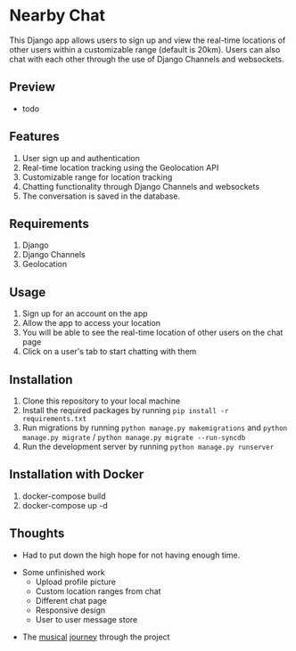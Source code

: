 # Nearby Chat
This Django app allows users to sign up and view the real-time locations of other users within a customizable range (default is 20km). Users can also chat with each other through the use of Django Channels and websockets.

## Preview
* todo

## Features
1. User sign up and authentication
2. Real-time location tracking using the Geolocation API
3. Customizable range for location tracking
4. Chatting functionality through Django Channels and websockets
5. The conversation is saved in the database. 

## Requirements
1. Django
2. Django Channels
3. Geolocation

## Usage
1. Sign up for an account on the app
2. Allow the app to access your location
3. You will be able to see the real-time location of other users on the chat page
4. Click on a user's tab to start chatting with them

## Installation
1. Clone this repository to your local machine
2. Install the required packages by running `pip install -r requirements.txt`
3. Run migrations by running `python manage.py makemigrations` and `python manage.py migrate` 
/ `python manage.py migrate --run-syncdb`
4. Run the development server by running `python manage.py runserver`

## Installation with Docker
1. docker-compose build
2. docker-compose up -d

## Thoughts

* Had to put down the high hope for not having enough time. 
<ul>
  <li>Some unfinished work
    <ul>
      <li>Upload profile picture</li>
      <li>Custom location ranges from chat</li>
      <li>Different chat page</li>
      <li>Responsive design</li>
      <li>User to user message store</li>
    </ul>
  </li>
</ul>

* The [musical](https://open.spotify.com/track/0cmcVBOiqyQ9OJjBXlsHtM?si=deaffc8526934454) [journey](https://open.spotify.com/track/1lSEBv8cLtAoibAFOmbXDh?si=adf085a7aab542c2)  through the project
